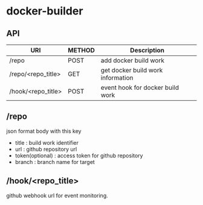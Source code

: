 # docker-builder

## API
| URI | METHOD | Description |
| --- | ------ | ----------- |
| /repo | POST | add docker build work |
| /repo/<repo_title> | GET | get docker build work information | 
| /hook/<repo_title> | POST | event hook for docker build work |


## /repo
json format body with this key
* title : build work identifier
* url : github repository url
* token(optional) : access token for github repository
* branch : branch name for target

## /hook/<repo_title>
github webhook url for event monitoring.